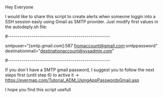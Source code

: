 
Hey Everyone

I would like to share this script to create alerts when someone loggin into a SSH session easly using Gmail as SMTP provider. Just modify first values in the autodeply.sh file:

#----------------------------------------------------

smtpuser="[smtp.gmail.com]:587 fromaccount@gmail.com:smtppassword"
destinationmail="destinationaccount@sysadmin.com"

#----------------------------------------------------

If you don´t have a SMTP gmail password, I suggest you to follow the next steps first (until step 6) to active it -> https://evermap.com/Tutorial_ADM_UsingAppPasswordsGmail.asp

I hope you find this script usefull
